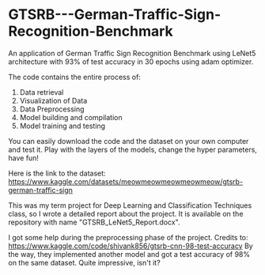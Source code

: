 # GTSRB---German-Traffic-Sign-Recognition-Benchmark
An application of German Traffic Sign Recognition Benchmark using LeNet5 architecture with 93% of test accuracy in 30 epochs using adam optimizer.

The code contains the entire process of:
1. Data retrieval
2. Visualization of Data
3. Data Preprocessing
4. Model building and compilation
5. Model training and testing

You can easily download the code and the dataset on your own computer and test it. Play with the layers of the models, change the hyper parameters, have fun!

Here is the link to the dataset: https://www.kaggle.com/datasets/meowmeowmeowmeowmeow/gtsrb-german-traffic-sign

This was my term project for Deep Learning and Classification Techniques class, so I wrote a detailed report about the project. It is available on the repository with name "GTSRB_LeNet5_Report.docx". 
 
I got some help during the preprocessing phase of the project. Credits to: https://www.kaggle.com/code/shivank856/gtsrb-cnn-98-test-accuracy
By the way, they implemented another model and got a test accuracy of 98% on the same dataset. Quite impressive, isn't it?
